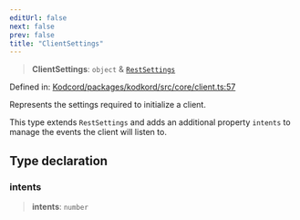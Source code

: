 ```yaml
---
editUrl: false
next: false
prev: false
title: "ClientSettings"
---
```


> **ClientSettings**: `object` & [`RestSettings`](/api-kodkord/interfaces/restsettings/)

Defined in: [Kodcord/packages/kodkord/src/core/client.ts:57](https://github.com/KodekoStudios/Kodcord/blob/6ab19d75069161c7cd299514170ea69cc40eca30/packages/kodkord/src/core/client.ts#L57)

Represents the settings required to initialize a client.

This type extends `RestSettings` and adds an additional property `intents` to manage
the events the client will listen to.

## Type declaration

### intents

> **intents**: `number`
